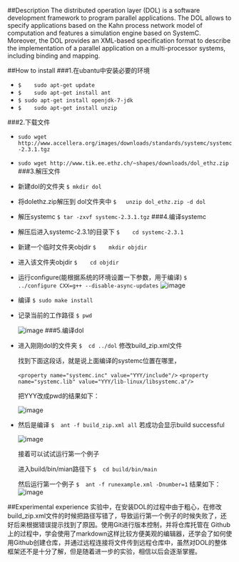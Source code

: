 ##Description
The distributed operation layer (DOL) is a software development framework to program parallel applications. The DOL allows to specify applications based on the Kahn process network model of computation and features a simulation engine based on SystemC. Moreover, the DOL provides an XML-based specification format to describe the implementation of a parallel application on a multi-processor systems, including binding and mapping.

##How to install
###1.在ubantu中安装必要的环境
* `$	sudo apt-get update`
* `$	sudo apt-get install ant`
* `$ sudo apt-get install openjdk-7-jdk`
* `$	sudo apt-get install unzip`

###2.下载文件
* `sudo wget http://www.accellera.org/images/downloads/standards/systemc/systemc-2.3.1.tgz`
* `sudo wget http://www.tik.ee.ethz.ch/~shapes/downloads/dol_ethz.zip`
###3.解压文件
* 新建dol的文件夹  `$	mkdir dol`
* 将dolethz.zip解压到 dol文件夹中  `$	unzip dol_ethz.zip -d dol`
* 解压systemc  `$	tar -zxvf systemc-2.3.1.tgz`
###4.编译systemc
* 解压后进入systemc-2.3.1的目录下
      `$	cd systemc-2.3.1`
* 新建一个临时文件夹objdir
      `$	mkdir objdir`
* 进入该文件夹objdir
      `$	cd objdir`
* 运行configure(能根据系统的环境设置一下参数，用于编译)
      `$	../configure CXX=g++ --disable-async-updates`
![image](https://cloud.githubusercontent.com/assets/22701016/19220354/18498242-8e5e-11e6-85bf-650cfcba3094.PNG)
* 编译
 `$	sudo make install`
* 记录当前的工作路径
 `$	pwd`

	![image](https://cloud.githubusercontent.com/assets/22701016/19220352/1846e406-8e5e-11e6-9ffb-485047a3b5cf.PNG)
###5.编译dol  
* 进入刚刚dol的文件夹
`$	cd ../dol`  修改build_zip.xml文件
       
	找到下面这段话，就是说上面编译的systemc位置在哪里，

     `<property name="systemc.inc" value="YYY/include"/>`
     `<property name="systemc.lib" value="YYY/lib-linux/libsystemc.a"/>`

     把YYY改成pwd的结果如下：

    ![image](https://cloud.githubusercontent.com/assets/22701016/19220351/1845cd82-8e5e-11e6-959f-5f68ae254c10.PNG)
* 然后是编译
`$	ant -f build_zip.xml all` 若成功会显示build successful

    ![image](https://cloud.githubusercontent.com/assets/22701016/19220353/18479e6e-8e5e-11e6-86b6-1b99ac465c2d.PNG)

     接着可以试试运行第一个例子

    进入build/bin/mian路径下
`$	cd build/bin/main`

     然后运行第一个例子
`$	ant -f runexample.xml -Dnumber=1` 结果如下：
![image](https://cloud.githubusercontent.com/assets/22701016/19220355/184c3172-8e5e-11e6-98fc-2c54e3b71ac0.PNG)

##Experimental experience
实验中，在安装DOL的过程中由于粗心，在修改build_zip.xml文件的时候把路径写错了，导致运行第一个例子的时候失败了，还好后来根据错误提示找到了原因。使用Git进行版本控制，并将仓库托管在 Github上的过程中，学会使用了markdown这样比较方便美观的编辑器，还学会了如何使用Github创建仓库，并通过远程连接将文件传到远程仓库中，虽然对DOL的整体框架还不是十分了解，但是随着进一步的实验，相信以后会逐渐掌握。